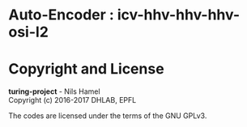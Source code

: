 # Auto-Encoder : icv-hhv-hhv-hhv-osi-l2

# Copyright and License

**turing-project** - Nils Hamel <br >
Copyright (c) 2016-2017 DHLAB, EPFL

The codes are licensed under the terms of the GNU GPLv3.
